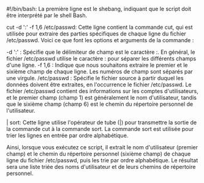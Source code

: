 #!/bin/bash: La première ligne est le shebang, indiquant que le script doit être interprété par le shell Bash.

cut -d ':' -f 1,6 /etc/passwd: Cette ligne contient la commande cut, qui est utilisée pour extraire des parties spécifiques de chaque ligne du fichier /etc/passwd. Voici ce que font les options et arguments de la commande :

-d ':' : Spécifie que le délimiteur de champ est le caractère :. En général, le fichier /etc/passwd utilise le caractère : pour séparer les différents champs d'une ligne.
-f 1,6 : Indique que nous souhaitons extraire le premier et le sixième champ de chaque ligne. Les numéros de champ sont séparés par une virgule.
/etc/passwd : Spécifie le fichier source à partir duquel les données doivent être extraites, en l'occurrence le fichier /etc/passwd.
Le fichier /etc/passwd contient des informations sur les comptes d'utilisateurs, et le premier champ (champ 1) est généralement le nom d'utilisateur, tandis que le sixième champ (champ 6) est le chemin du répertoire personnel de l'utilisateur.

| sort: Cette ligne utilise l'opérateur de tube (|) pour transmettre la sortie de la commande cut à la commande sort. La commande sort est utilisée pour trier les lignes en entrée par ordre alphabétique.

Ainsi, lorsque vous exécutez ce script, il extrait le nom d'utilisateur (premier champ) et le chemin du répertoire personnel (sixième champ) de chaque ligne du fichier /etc/passwd, puis les trie par ordre alphabétique. Le résultat sera une liste triée des noms d'utilisateur et de leurs chemins de répertoire personnel.

